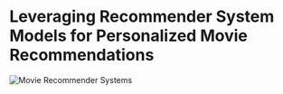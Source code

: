 # Leveraging Recommender System Models for Personalized Movie Recommendations

![Movie Recommender Systems](https://github.com/user-attachments/assets/0828319f-9738-4d63-9c76-ef05b73401e9)



